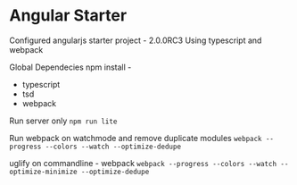 
# Angular Starter
Configured angularjs starter project - 2.0.0RC3
Using typescript and webpack


Global Dependecies
npm install -
* typescript
* tsd
* webpack


Run server only
`npm run lite`


Run webpack on watchmode and remove duplicate modules
`webpack --progress --colors --watch --optimize-dedupe`


uglify on commandline - webpack
`webpack --progress --colors --watch --optimize-minimize --optimize-dedupe`